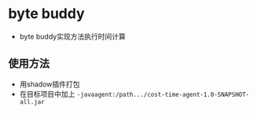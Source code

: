 # byte buddy
- byte buddy实现方法执行时间计算

## 使用方法
- 用shadow插件打包
- 在目标项目中加上 `-javaagent:/path.../cost-time-agent-1.0-SNAPSHOT-all.jar`